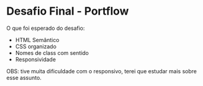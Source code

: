 # Desafio Final - Portflow

O que foi esperado do desafio:
- HTML Semântico
- CSS organizado 
- Nomes de class com sentido
- Responsividade

OBS: tive muita dificuldade com o responsivo, terei que estudar mais sobre esse assunto.
